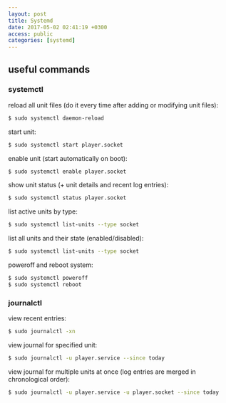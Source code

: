 ```yaml
---
layout: post
title: Systemd
date: 2017-05-02 02:41:19 +0300
access: public
categories: [systemd]
---
```


<!-- more -->

## useful commands

### systemctl

reload all unit files
(do it every time after adding or modifying unit files):

```sh
$ sudo systemctl daemon-reload
```

start unit:

```sh
$ sudo systemctl start player.socket
```

enable unit (start automatically on boot):

```sh
$ sudo systemctl enable player.socket
```

show unit status (+ unit details and recent log entries):

```sh
$ sudo systemctl status player.socket
```

list active units by type:

```sh
$ sudo systemctl list-units --type socket
```

list all units and their state (enabled/disabled):

```sh
$ sudo systemctl list-units --type socket
```

poweroff and reboot system:

```sh
$ sudo systemctl poweroff
$ sudo systemctl reboot
```

### journalctl

view recent entries:

```sh
$ sudo journalctl -xn
```

view journal for specified unit:

```sh
$ sudo journalctl -u player.service --since today
```

view journal for multiple units at once
(log entries are merged in chronological order):

```sh
$ sudo journalctl -u player.service -u player.socket --since today
```
